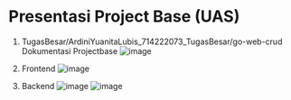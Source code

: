 # Presentasi Project Base (UAS)
1. TugasBesar/ArdiniYuanitaLubis_714222073_TugasBesar/go-web-crud
Dokumentasi Projectbase
![image](https://github.com/rplulbi/ws/assets/15622730/4c6c8419-edea-46d1-a845-438fb7d948c9)

2. Frontend
![image](https://github.com/rplulbi/ws/assets/15622730/d001ea3e-c4c3-4cbc-8b12-ef735679306f)

3. Backend
![image](https://github.com/rplulbi/ws/assets/15622730/cfd241ff-89cd-4d1c-a270-f2a20a9d9c91)
![image](https://github.com/rplulbi/ws/assets/15622730/67309b0f-5140-4c2a-b5b5-86ca3c5a92b4)

